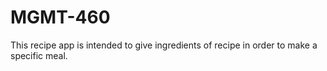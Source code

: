 # MGMT-460
This recipe app is intended to give ingredients of recipe in order to make a specific meal.

